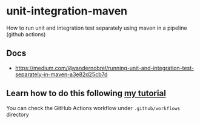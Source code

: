 # unit-integration-maven
How to run unit and integration test separately using maven in a pipeline (github actions)


## Docs

- https://medium.com/@vandernobrel/running-unit-and-integration-test-separately-in-maven-a3e82d25cb7d
  
## Learn how to do this following [my tutorial](https://medium.com/@vandernobrel/running-unit-and-integration-test-separately-in-maven-a3e82d25cb7d)
You can check the GitHub Actions workflow under ```.github/workflows``` directory
